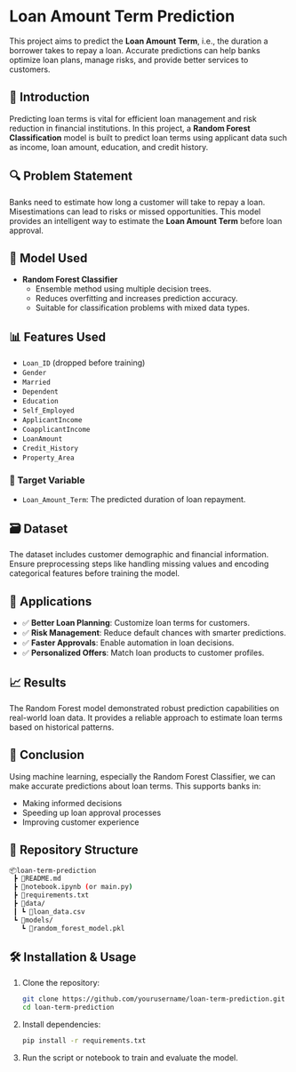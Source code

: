 # Loan Amount Term Prediction

This project aims to predict the **Loan Amount Term**, i.e., the duration a borrower takes to repay a loan. Accurate predictions can help banks optimize loan plans, manage risks, and provide better services to customers.

## 📌 Introduction

Predicting loan terms is vital for efficient loan management and risk reduction in financial institutions. In this project, a **Random Forest Classification** model is built to predict loan terms using applicant data such as income, loan amount, education, and credit history.

## 🔍 Problem Statement

Banks need to estimate how long a customer will take to repay a loan. Misestimations can lead to risks or missed opportunities. This model provides an intelligent way to estimate the **Loan Amount Term** before loan approval.

## 🧠 Model Used

- **Random Forest Classifier**
  - Ensemble method using multiple decision trees.
  - Reduces overfitting and increases prediction accuracy.
  - Suitable for classification problems with mixed data types.

## 📊 Features Used

- `Loan_ID` (dropped before training)
- `Gender`
- `Married`
- `Dependent`
- `Education`
- `Self_Employed`
- `ApplicantIncome`
- `CoapplicantIncome`
- `LoanAmount`
- `Credit_History`
- `Property_Area`

### 🎯 Target Variable

- `Loan_Amount_Term`: The predicted duration of loan repayment.

## 🗃️ Dataset

The dataset includes customer demographic and financial information. Ensure preprocessing steps like handling missing values and encoding categorical features before training the model.

## 🚀 Applications

- ✅ **Better Loan Planning**: Customize loan terms for customers.
- ✅ **Risk Management**: Reduce default chances with smarter predictions.
- ✅ **Faster Approvals**: Enable automation in loan decisions.
- ✅ **Personalized Offers**: Match loan products to customer profiles.

## 📈 Results

The Random Forest model demonstrated robust prediction capabilities on real-world loan data. It provides a reliable approach to estimate loan terms based on historical patterns.

## 🧾 Conclusion

Using machine learning, especially the Random Forest Classifier, we can make accurate predictions about loan terms. This supports banks in:
- Making informed decisions
- Speeding up loan approval processes
- Improving customer experience

## 📁 Repository Structure

```bash
📦loan-term-prediction
 ┣ 📜README.md
 ┣ 📜notebook.ipynb (or main.py)
 ┣ 📜requirements.txt
 ┣ 📁data/
 ┃ ┗ 📜loan_data.csv
 ┗ 📁models/
   ┗ 📜random_forest_model.pkl
```

## 🛠️ Installation & Usage

1. Clone the repository:
   ```bash
   git clone https://github.com/yourusername/loan-term-prediction.git
   cd loan-term-prediction
   ```

2. Install dependencies:
   ```bash
   pip install -r requirements.txt
   ```

3. Run the script or notebook to train and evaluate the model.
